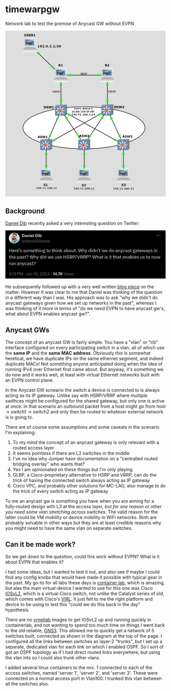# timewarpgw
Network lab to test the premise of Anycast GW without EVPN

![topology](https://raw.githubusercontent.com/topranks/timewarpgw/main/timewarp.png)


## Background

[Daniel Dib](https://x.com/danieldibswe) recently asked a very interesting question on Twitter:

![twitter question](https://raw.githubusercontent.com/topranks/timewarpgw/main/twitterq.png)

He subsequently followed up with a very well written [blog piece](https://lostintransit.se/2024/06/25/why-didnt-we-have-anycast-gateways-before-vxlan/) on the matter.  However it was clear to me that Daniel was thinking of the question in a different way than I was.  His approach was to ask "why we didn't do anycast gateways given how we set up networks in the past", whereas I was thinking of it more in terms of "do we need EVPN to have anycast gw's, what about EVPN enables anycast gw?".

## Anycast GWs

The concept of an anycast GW is fairly simple.  You have a "vlan" or "irb" interface configured on every participating switch in a vlan, all of which use the **same IP** and the **same MAC address**.  Obviously this is somewhat heretical, we have duplicate IPs on the same ethernet segment, and indeed duplicate MACs!  Not something anyone anticipated doing when the idea of running IPv4 over Ethernet first came about.  But anyway, it's something we do now and it works well, at least with virtual Ethernet networks built with an EVPN control plane.

In the Anycast GW scneario the switch a device is connected to is always acting as its IP gateway.  Unlike say with HSRP/VRRP where multiple swithces might be configured for the shared gateway, but only one is active at once.  In that scenario an outbound packet from a host might go from host -> switch1 -> switch2 and only then be routed to whatever external network is is going to.

There are of course some assumptions and some caveats in the scenario I'm explaining:

1) To my mind the concept of an anycast gateway is only relevant with a routed access layer
2) It seems pointless if there are L2 switches in the middle
4) I've no idea why Juniper have documentation on a "centralled routed bridging overlay" who wants that?
5) Yes I am opinionated on these things but I'm only playing
6) GLBP, a Cisco-proprietary alternative to HSRP and VRRP, can do the trick of having the connected switch always acting as IP gateway
7) Cisco VPC, and probably other solutions for MC-LAG, also manage to do the trick of every switch acting as IP gateway

To me an anycast gw is something you have when you are aiming for a fully-routed design with L3 at the access layer, _but for one reason or other you need some vlan stretching across switches_.  The valid reason for the latter could be VM mobility or device mobility in WiFi networks.  Both are probably solvable in other ways but they are at least credible reasons why you might need to have the same vlan on separate switches.

## Can it be made work?

So we get down to the question, could this work without EVPN?  What is it about EVPN that enables it?

I had some ideas, but I wanted to test it out, and also see if maybe I could find any config knobs that would have made it possible with typical gear in the past.  My go-to for all labs these days is [container lab](https://containerlab.dev/), which is amazing, but alas the main virtual-device I wanted to use for this one was Cisco [IOSvL2](https://docs.gns3.com/docs/using-gns3/beginners/switching-and-gns3/#iosvl2), which is a virtual Cisco switch, not unlike the Catalyst series of old, which comes with Cisco's [VIRL](https://learningnetwork.cisco.com/s/virl).  It just felt to me the right platform and device to be using to test this "could we do this back in the day" hypothesis.

There are no [vrnetlab](https://github.com/vrnetlab/vrnetlab) images to get IOSvL2 up and running quickly in containerlab, and not wanting to spend too much time on things I went back to the old reliable, [GNS3](https://www.gns3.com/).  This allowed me to quickly get a network of 5 switches built, connected as shown in the diagram at the top of the page.  I configured all the links between switches as layer-2 "trunks", but I set up a separate, dedicated vlan for each link on which I enabled OSPF.  So I sort of got an OSPF topology as if I had direct routed links everywhere, but using the vlan ints so I could also trunk other vlans.

I added several linux containers to the mix.  1 connected to each of the access switches, named 'server 1', 'server 2', and 'server 3'.  These were connected on a normal access port in Vlan100.  I trunked this vlan between all the switches also.  
